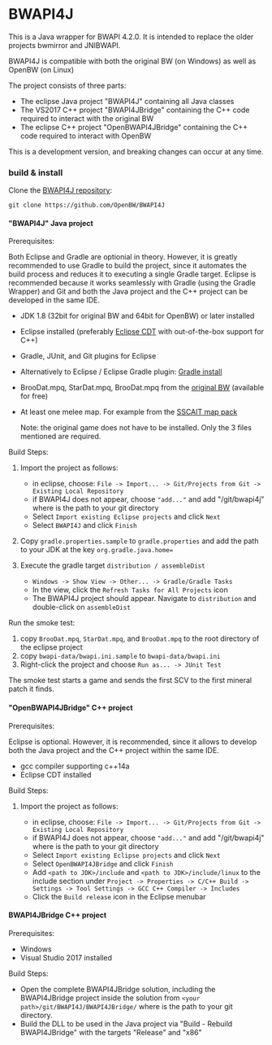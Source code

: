 # BWAPI4J

This is a Java wrapper for BWAPI 4.2.0.
It is intended to replace the older projects bwmirror and JNIBWAPI.

BWAPI4J is compatible with both the original BW (on Windows) as well as OpenBW (on Linux)

The project consists of three parts:

 - The eclipse Java project "BWAPI4J" containing all Java classes
 - The VS2017 C++ project "BWAPI4JBridge" containing the C++ code required to interact with the original BW
 - The eclipse C++ project "OpenBWAPI4JBridge" containing the C++ code required to interact with OpenBW

This is a development version, and breaking changes can occur at any time.

### build & install

Clone the [BWAPI4J repository](https://github.com/OpenBW/BWAPI4J):

`git clone https://github.com/OpenBW/BWAPI4J`

#### "BWAPI4J" Java project

Prerequisites:

Both Eclipse and Gradle are optionial in theory. However, it is greatly recommended to use Gradle to build the project, since it automates the build process and reduces it to executing a single Gradle target.
Eclipse is recommended because it works seamlessly with Gradle (using the Gradle Wrapper) and Git and both the Java project and the C++ project can be developed in the same IDE.

 - JDK 1.8 (32bit for original BW and 64bit for OpenBW) or later installed
 - Eclipse installed (preferably [Eclipse CDT](https://www.eclipse.org/cdt/) with out-of-the-box support for C++)
 - Gradle, JUnit, and Git plugins for Eclipse
 - Alternatively to Eclipse / Eclipse Gradle plugin: [Gradle install](https://gradle.org/install/)
 - BrooDat.mpq, StarDat.mpq, BrooDat.mpq from the [original BW](https://www.battle.net/download/getInstallerForGame?os=win&locale=enUS&version=LIVE&gameProgram=STARCRAFT) (available for free)
 - At least one melee map. For example from the [SSCAIT map pack](https://sscaitournament.com/files/sscai_map_pack.zip)
 
 	Note: the original game does not have to be installed. Only the 3 files mentioned are required.
 
Build Steps:
1. Import the project as follows:

   * in eclipse, choose: `File -> Import... -> Git/Projects from Git -> Existing Local Repository`
   * if BWAPI4J does not appear, choose `"add..."` and add "<your path>/git/bwapi4j" where <your path> is the path to your git directory
   * Select `Import existing Eclipse projects` and click `Next`
   * Select `BWAPI4J` and click `Finish`
2. Copy `gradle.properties.sample` to `gradle.properties` and add the path to your JDK at the key `org.gradle.java.home=`
3. Execute the gradle target `distribution / assembleDist`

   * `Windows -> Show View -> Other... -> Gradle/Gradle Tasks`
   * In the view, click the `Refresh Tasks for All Projects` icon
   * The BWAPI4J project should appear. Navigate to `distribution` and double-click on `assembleDist`
   
Run the smoke test:

1. copy `BrooDat.mpq`, `StarDat.mpq`, and `BrooDat.mpq` to the root directory of the eclipse project
2. copy `bwapi-data/bwapi.ini.sample` to `bwapi-data/bwapi.ini`
3. Right-click the project and choose `Run as... -> JUnit Test`

The smoke test starts a game and sends the first SCV to the first mineral patch it finds.

#### "OpenBWAPI4JBridge" C++ project

Prerequisites:

Eclipse is optional. However, it is recommended, since it allows to develop both the Java project and the C++ project within the same IDE.

 - gcc compiler supporting c++14a
 - Eclipse CDT installed
 
Build Steps:
1. Import the project as follows:

   * in eclipse, choose: `File -> Import... -> Git/Projects from Git -> Existing Local Repository`
   * if BWAPI4J does not appear, choose `"add..."` and add "<your path>/git/bwapi4j" where <your path> is the path to your git directory
   * Select `Import existing Eclipse projects` and click `Next`
   * Select `OpenBWAPI4JBridge` and click `Finish`
   * Add `<path to JDK>/include` and `<path to JDK>/include/linux` to the include section under `Project -> Properties -> C/C++ Build -> Settings -> Tool Settings -> GCC C++ Compiler -> Includes`
   * Click the `Build release` icon in the Eclipse menubar
   

#### BWAPI4JBridge C++ project

Prerequisites:
 - Windows
 - Visual Studio 2017 installed
 
Build Steps:
 - Open the complete BWAPI4JBridge solution, including the BWAPI4JBridge project inside the solution from `<your path>/git/BWAPI4J/BWAPI4JBridge/` where <your path> is the path to your git directory.
 - Build the DLL to be used in the Java project via "Build - Rebuild BWAPI4JBridge" with the targets "Release" and "x86"
